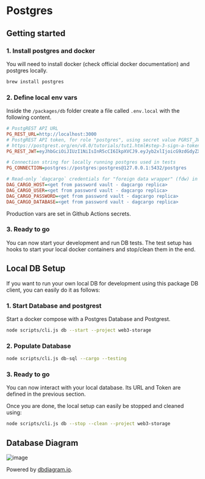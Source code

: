 # Postgres <!-- omit in toc -->

## Getting started

### 1. Install postgres and docker

You will need to install docker (check official docker documentation) and postgres locally.

```bash
brew install postgres
```

### 2. Define local env vars

Inside the `/packages/db` folder create a file called `.env.local` with the following content.

```ini
# PostgREST API URL
PG_REST_URL=http://localhost:3000
# PostgREST API token, for role "postgres", using secret value PGRST_JWT_SECRET from './postgres/docker/docker-compose.yml'
# https://postgrest.org/en/v8.0/tutorials/tut1.html#step-3-sign-a-token
PG_REST_JWT=eyJhbGciOiJIUzI1NiIsInR5cCI6IkpXVCJ9.eyJyb2xlIjoicG9zdGdyZXMifQ.oM0SXF31Vs1nfwCaDxjlczE237KcNKhTpKEYxMX-jEU

# Connection string for locally running postgres used in tests
PG_CONNECTION=postgres://postgres:postgres@127.0.0.1:5432/postgres

# Read-only `dagcargo` credentials for "foreign data wrapper" (fdw) in tests
DAG_CARGO_HOST=<get from password vault - dagcargo replica>
DAG_CARGO_USER=<get from password vault - dagcargo replica>
DAG_CARGO_PASSWORD=<get from password vault - dagcargo replica>
DAG_CARGO_DATABASE=<get from password vault - dagcargo replica>
```

Production vars are set in Github Actions secrets.

### 3. Ready to go

You can now start your development and run DB tests. The test setup has hooks to start your local docker containers and stop/clean them in the end.

## Local DB Setup

If you want to run your own local DB for development using this package DB client, you can easily do it as follows:

### 1. Start Database and postgrest

Start a docker compose with a Postgres Database and Postgrest.

```bash
node scripts/cli.js db --start --project web3-storage
```

### 2. Populate Database

```bash
node scripts/cli.js db-sql --cargo --testing
```

### 3. Ready to go

You can now interact with your local database. Its URL and Token are defined in the previous section.

Once you are done, the local setup can easily be stopped and cleaned using:

```bash
node scripts/cli.js db --stop --clean --project web3-storage
```

## Database Diagram

![image](https://user-images.githubusercontent.com/7295071/137729026-50aebb55-e89c-45ed-b636-b3e39cc53cc0.png)

Powered by [dbdiagram.io](https://dbdiagram.io/d/61546519825b5b014618caf6).
